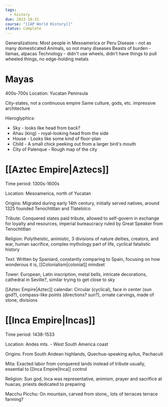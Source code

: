 ```yaml
---
tags:
  - history
due: 2023-10-31
course: "[[AP World History]]"
status: Complete
---
```

Generalizations: Most people in Mesoamerica or Peru
Disease - not as many domesticated Animals, so not many diseases
Beasts of burden - llamas, alpacas
Technology - didn't use wheels, didn't have things to pull wheeled things, no edge-holding metals
# Mayas
400s-700s
Location: Yucatan Peninsula

City-states, not a continuous empire
Same culture, gods, etc. impressive architecture

Hieroglyphics:
- Sky - looks like head from back?
- Ahau (king) - royal-looking head from the side
- House - Looks like some kind of floor-plan
- Child - A small chick peeking out from a larger bird's mouth
- City of Palenque - Rough map of the city
# [[Aztec Empire|Aztecs]]
Time period: 1300s-1600s

Location: Mesoamerica, north of Yucatan

Origins: Migrated during early 14th century, initially served natives, around 1325 founded Tenochtitlan and Tlatelolco

Tribute: Conquered states paid tribute, allowed to self-govern in exchange for loyalty and resources, imperial bureaucracy ruled by Great Speaker from Tenochtitlan

Religion: Polytheistic, animistic, 3 divisions of nature deities, creators, and war, human sacrifice, complex mythology part of life, cyclical fatalistic history

Text: Written by Spaniard, constantly comparing to Spain, focusing on how wonderous it is, [[Colonialism|colonial]] mindset

Tower: European, Latin inscription, metal bells, intricate decorations, cathedral in Seville?, similar trying to get close to sky

[[Aztec Empire|Aztec]] calendar: Circular (cyclical), face in center (sun god?), compass-like points (directions? sun?), ornate carvings, made of stone, divisions
# [[Inca Empire|Incas]]
Time period: 1438-1533

Location: Andes mts. - West South America coast

Origins: From South Andean highlands, Quechua-speaking ayllus, Pachacuti

Mita: Exacted labor from conquered lands instead of tribute usually, essential to [[Inca Empire|Inca]] control

Religion: Sun god, Inca was representative, animism, prayer and sacrifice at huacas, priests dedicated to preparing

Macchu Picchu: On mountain, carved from stone,, lots of terraces terrace farming?